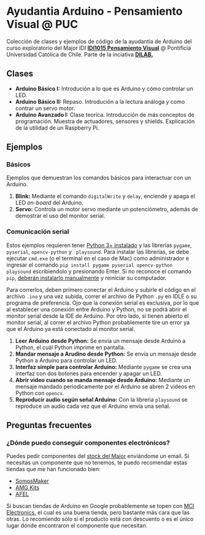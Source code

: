 # Ayudantia Arduino - Pensamiento Visual @ PUC
Colección de clases y ejemplos de código de la ayudantía de Arduino del curso exploratorio del Major IDI **[IDI1015 Pensamiento Visual](http://catalinacortazar.com/PensamientoVisual/)** @ Pontificia Universidad Católica de Chile. Parte de la inciativa **[DILAB.](https://www.di-lab.cl/)**

## Clases
* **Arduino Básico I:** Introdución a lo que es Arduino y cómo controlar un LED.
* **Arduino Básico II:** Repaso. Introdución a la lectura análoga y como contrar un servo motor.
* **Arduino Avanzado I:** Clase teoríca. Introducción de más conceptos de programación. Muestra de actuadores, sensores y shields. Explicación de la utilidad de un Raspberry Pi.

## Ejemplos
### Básicos
Ejemplos que demuestran los comandos básicos para interactuar con un Arduino.
1. **Blink:** Mediante el comando ``digitalWrite`` y ``delay``, enciende y apaga el LED *on-board* del Arduino.
2. **Servo:** Controla un motor servo mediante un potenciómetro, además de demostrar el uso del monitor serial.
### Comunicación serial
Estos ejemplos requieren tener [Python 3+ instalado](https://www.python.org/downloads/) y las librerias ``pygame``, ``pyserial``, ``opencv-python`` y `` playsound``. Para instalar las librerias, se debe ejecutar ``cmd.exe`` (o el terminal en el caso de Mac) como administrador e ingresar el comando ``pip install pygame pyserial opencv-python playsound`` escribiendolo y presionando Enter. Si no reconoce el comando `pip`, [deberán instalarlo manualmente](https://www.liquidweb.com/kb/install-pip-windows/) y reiniciar su computador.

Para correrlos, deben primero conectar el Arduino y subirle el código en el archivo ``.ino`` y una vez subida, correr el archivo de Python ``.py`` en IDLE o su programa de preferencia. Ojo que la conexión serial es exclusiva, por lo que al establecer una conexión entre Arduino y Python, no se podrá abrir el monitor serial desde la IDE de Arduino. Por otro lado, si tienen abierto el monitor serial, al correr el archivo Python probablemente tire un error ya que el Arduino ya está conectado al monitor serial.
1. **Leer Arduino desde Python:** Se envia un mensaje desde Arduino a Python, el cuál Python imprime en pantalla.
2. **Mandar mensaje a Arudino desde Python:** Se envia un mensaje desde Python a Arduino para controlar un LED.
3. **Interfaz simple para controlar Arduino:** Mediante ``pygame`` se crea una interfaz con dos botones para encender y apagar un LED.
4. **Abrir video cuando se manda mensaje desde Arduino:** Mediante un mensaje mandado periodicamente por el Arduino se abren 2 videos en Python con ``opencv``.
5. **Reproducir audio según señal Arduino:** Con la libreria ``playsound`` se reproduce un audio cada vez que el Arduino envia una señal.

## Preguntas frecuentes

### ¿Dónde puedo conseguir componentes electrónicos? 
Puedes pedir componentes del [stock del Major](https://tinyurl.com/StockIDI) enviándome un email. Si necesitas un componente que no tenemos, te puedo recomendar estas tiendas que me han funcionado bien:
* [SomosMaker](https://www.somosmakers.cl/)
* [AMG Kits](https://amgkits.com/)
* [AFEL](https://afel.cl/?v=5bc574a47246)

Si buscan tiendas de Arduino en Google probablemente se topen con [MCI Electronics,](https://www.mcielectronics.cl/) el cual es una buena tienda, pero bastante más cara que las otras. Lo recomiendo sólo si el producto está con descuento o es el único lugar dónde encontraron el componente que necesitan.
